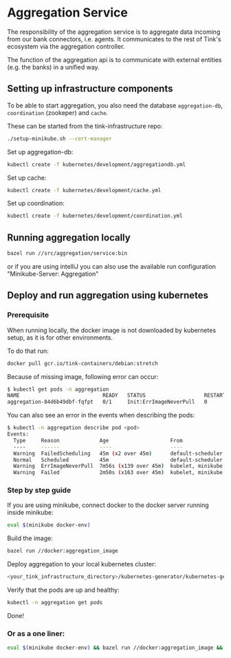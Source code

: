 # Aggregation Service

The responsibility of the aggregation service is to aggregate data
incoming from our bank connectors, i.e. agents.
It communicates to the rest of Tink's ecosystem via the aggregation
controller.

The function of the aggregation api is to communicate with external
 entities (e.g. the banks) in a unified way.


## Setting up infrastructure components
To be able to start aggregation, you also need the database `aggregation-db`, `coordination` (zookeper) and `cache`.

These can be started from the tink-infrastructure repo:

```bash
./setup-minikube.sh --cert-manager
```

Set up aggregation-db:
```bash
kubectl create -f kubernetes/development/aggregationdb.yml
```

Set up cache:

```bash
kubectl create -f kubernetes/development/cache.yml
```

Set up coordination:
```bash
kubectl create -f kubernetes/development/coordination.yml
```

## Running aggregation locally

```bash
bazel run //src/aggregation/service:bin
```

or if you are using intelliJ you can also use the available run configuration "Minikube-Server: Aggregation"

## Deploy and run aggregation using kubernetes

### Prerequisite
When running locally, the docker image is not downloaded by kubernetes setup, as it is for other environments.

To do that run:
```bash
docker pull gcr.io/tink-containers/debian:stretch
```

Because of missing image, following error can occur:

```bash
$ kubectl get pods -n aggregation
NAME                           READY   STATUS                   RESTARTS   AGE
aggregation-84d6b49dbf-fqfpt   0/1     Init:ErrImageNeverPull   0          6s
```
You can also see an error in the events when describing the pods:

```bash
$ kubectl -n aggregation describe pod <pod>
Events:
  Type     Reason             Age                    From               Message
  ----     ------             ----                   ----               -------
  Warning  FailedScheduling   45m (x2 over 45m)      default-scheduler  0/1 nodes are available: 1 node(s) didn't match pod affinity/anti-affinity, 1 node(s) didn't satisfy existing pods anti-affinity rules.
  Normal   Scheduled          45m                    default-scheduler  Successfully assigned aggregation/<pod> to minikube
  Warning  ErrImageNeverPull  7m56s (x139 over 45m)  kubelet, minikube  Container image "gcr.io/tink-containers/debian:stretch" is not present with pull policy of Never
  Warning  Failed             2m50s (x163 over 45m)  kubelet, minikube  Error: ErrImageNeverPull
```
### Step by step guide

If you are using minikube, connect docker to the docker server running inside minikube:
```bash
eval $(minikube docker-env)
```
Build the image:
```bash
bazel run //docker:aggregation_image
```

Deploy aggregation to your local kubernetes cluster:
```bash
<your_tink_infrastructure_directory>/kubernetes-generator/kubernetes-generator.sh --cluster local --environment development --chart tink-backend-aggregation --repo <tink_backend_aggregation_directory> | kubectl apply -f-
```

Verify that the pods are up and healthy:
```bash
kubectl -n aggregation get pods
```

Done!


### Or as a one liner:
```bash
eval $(minikube docker-env) && bazel run //docker:aggregation_image && <your_tink_infrastructure_directory>/kubernetes-generator/kubernetes-generator.sh --chart tink-backend-aggregation --cluster local --environment development | kubectl apply -f -
```


